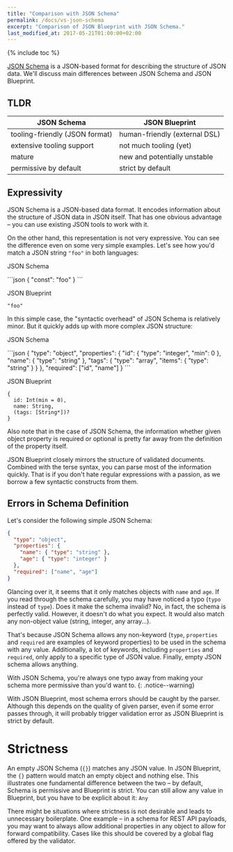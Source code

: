 ```yaml
---
title: "Comparison with JSON Schema"
permalink: /docs/vs-json-schema
excerpt: "Comparison of JSON Blueprint with JSON Schema."
last_modified_at: 2017-05-21T01:00:00+02:00
---
```


{% include toc %}

[JSON Schema](http://json-schema.org/) is a JSON-based format for describing the structure of JSON data. We'll discuss main differences between JSON Schema and JSON Blueprint.

## TLDR

| JSON Schema                         | JSON Blueprint                |
| ----------------------------------- | ----------------------------- |
| tooling-friendly (JSON format)      | human-friendly (external DSL) |
| extensive tooling support           | not much tooling (yet)        |
| mature                              | new and potentially unstable  |
| permissive by default               | strict by default             |

## Expressivity
JSON Schema is a JSON-based data format. It encodes information about the structure of JSON data in JSON itself. That has one obvious advantage – you can use existing JSON tools to work with it.

On the other hand, this representation is not very expressive. You can see the difference even on some very simple examples. Let's see how you'd match a JSON string `"foo"` in both languages:

<div class="code-comparison">
<div class="code-sample" markdown="1">
<p class="language">JSON Schema</p>
```json
{
  "const": "foo"
}
``` 
</div>

<div class="code-sample" markdown="1">
<p class="language">JSON Blueprint</p>
<div class="highlighter-rouge language-json">
<pre class="highlight">
<code><span class="s2">"foo"</span></code>
</pre>
</div>
</div>
</div>

In this simple case, the "syntactic overhead" of JSON Schema is relatively minor. But it quickly adds up with more complex JSON structure:

<div class="code-comparison">
<div class="code-sample" markdown="1">
<p class="language">JSON Schema</p>
```json
{
  "type": "object",
  "properties": {
    "id": { 
      "type": "integer",
      "min": 0
    },
    "name": { "type": "string" },
    "tags": {
      "type": "array",
      "items": {
        "type": "string"
      }
    }
  },
  "required": ["id", "name"]
}
``` 
</div>

<div class="code-sample" markdown="1">
<p class="language">JSON Blueprint</p>
<div class="highlighter-rouge language-json">
<pre class="highlight">
<code><span class="p">{</span><span class="w">
  </span><span class="na">id</span><span class="p">:</span><span class="w"> </span><span class="nb">Int</span><span class="p">(</span><span class="nx">min</span><span class="w"> </span><span class="o">=</span><span class="w"> </span><span class="mi">0</span><span class="p">),</span><span class="w">
  </span><span class="na">name</span><span class="p">:</span><span class="w"> </span><span class="nb">String</span><span class="p">,</span><span class="w">
  </span><span class="p">(</span><span class="na">tags</span><span class="p">:</span><span class="w"> </span><span class="p">[</span><span class="nb">String</span><span class="o">*</span><span class="p">])</span><span class="o">?</span><span class="w">
</span><span class="p">}</span></code>
</pre>
</div>
</div>
</div>

Also note that in the case of JSON Schema, the information whether given object property is required or optional is pretty far away from the definition of the property itself.

JSON Blueprint closely mirrors the structure of validated documents. Combined with the terse syntax, you can parse most of the information quickly. That is if you don't hate regular expressions with a passion, as we borrow a few syntactic constructs from them.

## Errors in Schema Definition
Let's consider the following simple JSON Schema:

```json
{
  "typo": "object",
  "properties": {
    "name": { "type": "string" },
    "age": { "type": "integer" }
  },
  "required": ["name", "age"]
}
```

Glancing over it, it seems that it only matches objects with `name` and `age`. If you read through the schema carefully, you may have noticed a typo (`typo` instead of `type`). Does it make the schema invalid? No, in fact, the schema is perfectly valid. However, it doesn't do what you expect. It would also match any non-object value (string, integer, any array...). 

That's because JSON Schema allows any non-keyword (`type`, `properties` and `required` are examples of keyword properties) to be used in the schema with any value. Additionally, a lot of keywords, including `properties` and `required`, only apply to a specific type of JSON value. Finally, empty JSON schema allows anything.

With JSON Schema, you're always one typo away from making your schema more permissive than you'd want to.
{: .notice--warning}

With JSON Blueprint, most schema errors should be caught by the parser. Although this depends on the quality of given parser, even if some error passes through, it will probably trigger validation error as JSON Blueprint is strict by default.

# Strictness
An empty JSON Schema (`{}`) matches any JSON value. In JSON Blueprint, the `{}` pattern would match an empty object and nothing else. This illustrates one fundamental difference between the two – by default, Schema is permissive and Blueprint is strict. You can still allow any value in Blueprint, but you have to be explicit about it: `Any`

There might be situations where strictness is not desirable and leads to unnecessary boilerplate. One example – in a schema for REST API payloads, you may want to always allow additional properties in any object to allow for forward compatibility. Cases like this should be covered by a global flag offered by the validator.